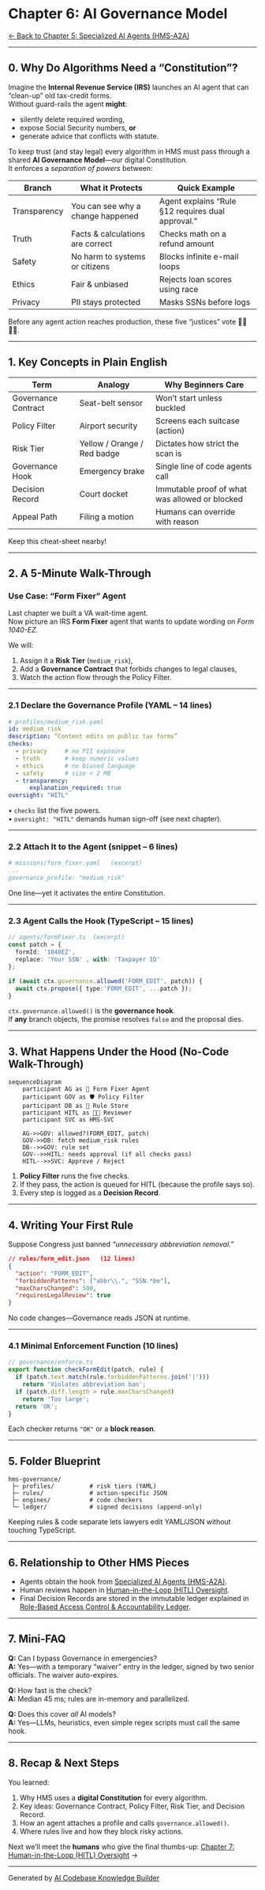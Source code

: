 # Chapter 6: AI Governance Model
[← Back to Chapter 5: Specialized AI Agents (HMS-A2A)](05_specialized_ai_agents__hms_a2a__.md)

---

## 0. Why Do Algorithms Need a “Constitution”?

Imagine the **Internal Revenue Service (IRS)** launches an AI agent that can
“clean-up” old tax-credit forms.  
Without guard-rails the agent **might**:

* silently delete required wording,  
* expose Social Security numbers, **or**  
* generate advice that conflicts with statute.

To keep trust (and stay legal) every algorithm in HMS must pass through a
shared **AI Governance Model**—our digital Constitution.  
It enforces a *separation of powers* between:

| Branch | What it Protects | Quick Example |
|--------|------------------|---------------|
| Transparency | You can see why a change happened | Agent explains “Rule §12 requires dual approval.” |
| Truth | Facts & calculations are correct | Checks math on a refund amount |
| Safety | No harm to systems or citizens | Blocks infinite e-mail loops |
| Ethics | Fair & unbiased | Rejects loan scores using race |
| Privacy | PII stays protected | Masks SSNs before logs |

Before any agent action reaches production, these five “justices” vote 👩‍⚖️👨‍⚖️.

---

## 1. Key Concepts in Plain English

| Term | Analogy | Why Beginners Care |
|------|---------|--------------------|
| Governance Contract | Seat-belt sensor | Won’t start unless buckled |
| Policy Filter | Airport security | Screens each suitcase (action) |
| Risk Tier | Yellow / Orange / Red badge | Dictates how strict the scan is |
| Governance Hook | Emergency brake | Single line of code agents call |
| Decision Record | Court docket | Immutable proof of what was allowed or blocked |
| Appeal Path | Filing a motion | Humans can override with reason |

Keep this cheat-sheet nearby!

---

## 2. A 5-Minute Walk-Through  
### Use Case: “Form Fixer” Agent

Last chapter we built a VA wait-time agent.  
Now picture an IRS **Form Fixer** agent that wants to update wording on
*Form 1040-EZ*.

We will:

1. Assign it a **Risk Tier** (`medium_risk`),  
2. Add a **Governance Contract** that forbids changes to legal clauses,  
3. Watch the action flow through the Policy Filter.

---

### 2.1 Declare the Governance Profile (YAML – 14 lines)
```yaml
# profiles/medium_risk.yaml
id: medium_risk
description: “Content edits on public tax forms”
checks:
  - privacy     # no PII exposure
  - truth       # keep numeric values
  - ethics      # no biased language
  - safety      # size < 2 MB
  - transparency:
      explanation_required: true
oversight: "HITL"
```
• `checks` list the five powers.  
• `oversight: "HITL"` demands human sign-off (see next chapter).

---

### 2.2 Attach It to the Agent (snippet – 6 lines)
```yaml
# missions/form_fixer.yaml   (excerpt)
...
governance_profile: "medium_risk"
```
One line—yet it activates the entire Constitution.

---

### 2.3 Agent Calls the Hook (TypeScript – 15 lines)
```ts
// agents/formFixer.ts  (excerpt)
const patch = {
  formId: '1040EZ',
  replace: 'Your SSN' , with: 'Taxpayer ID'
};

if (await ctx.governance.allowed('FORM_EDIT', patch)) {
  await ctx.propose({ type:'FORM_EDIT', ...patch });
}
```
`ctx.governance.allowed()` is the **governance hook**.  
If **any** branch objects, the promise resolves `false` and the proposal dies.

---

## 3. What Happens Under the Hood (No-Code Walk-Through)

```mermaid
sequenceDiagram
    participant AG as 🤖 Form Fixer Agent
    participant GOV as 🛡️ Policy Filter
    participant DB as 📜 Rule Store
    participant HITL as 🧑‍💼 Reviewer
    participant SVC as HMS-SVC

    AG->>GOV: allowed?(FORM_EDIT, patch)
    GOV->>DB: fetch medium_risk rules
    DB-->>GOV: rule set
    GOV-->>HITL: needs approval (if all checks pass)
    HITL-->>SVC: Approve / Reject
```

1. **Policy Filter** runs the five checks.  
2. If they pass, the action is queued for HITL (because the profile says so).  
3. Every step is logged as a **Decision Record**.

---

## 4. Writing Your First Rule  
Suppose Congress just banned *“unnecessary abbreviation removal.”*

```json
// rules/form_edit.json   (12 lines)
{
  "action": "FORM_EDIT",
  "forbiddenPatterns": ["abbr\\.", "SSN.*be"],
  "maxCharsChanged": 500,
  "requiresLegalReview": true
}
```

No code changes—Governance reads JSON at runtime.

---

### 4.1 Minimal Enforcement Function (10 lines)
```ts
// governance/enforce.ts
export function checkFormEdit(patch, rule) {
  if (patch.text.match(rule.forbiddenPatterns.join('|')))
    return 'Violates abbreviation ban';
  if (patch.diff.length > rule.maxCharsChanged)
    return 'Too large';
  return 'OK';
}
```
Each checker returns `"OK"` or a **block reason**.

---

## 5. Folder Blueprint

```
hms-governance/
 ├─ profiles/          # risk tiers (YAML)
 ├─ rules/             # action-specific JSON
 ├─ engines/           # code checkers
 └─ ledger/            # signed decisions (append-only)
```
Keeping rules & code separate lets lawyers edit YAML/JSON without touching TypeScript.

---

## 6. Relationship to Other HMS Pieces

* Agents obtain the hook from [Specialized AI Agents (HMS-A2A)](05_specialized_ai_agents__hms_a2a__.md).  
* Human reviews happen in [Human-in-the-Loop (HITL) Oversight](07_human_in_the_loop__hitl__oversight_.md).  
* Final Decision Records are stored in the immutable ledger explained in  
  [Role-Based Access Control & Accountability Ledger](09_role_based_access_control___accountability_ledger_.md).

---

## 7. Mini-FAQ

**Q:** Can I bypass Governance in emergencies?  
**A:** Yes—with a temporary “waiver” entry in the ledger, signed by two senior officials. The waiver auto-expires.

**Q:** How fast is the check?  
**A:** Median 45 ms; rules are in-memory and parallelized.

**Q:** Does this cover *all* AI models?  
**A:** Yes—LLMs, heuristics, even simple regex scripts must call the same hook.

---

## 8. Recap & Next Steps

You learned:

1. Why HMS uses a **digital Constitution** for every algorithm.  
2. Key ideas: Governance Contract, Policy Filter, Risk Tier, and Decision Record.  
3. How an agent attaches a profile and calls `governance.allowed()`.  
4. Where rules live and how they block risky actions.

Next we’ll meet the **humans** who give the final thumbs-up:
[Chapter 7: Human-in-the-Loop (HITL) Oversight](07_human_in_the_loop__hitl__oversight_.md) →

---

Generated by [AI Codebase Knowledge Builder](https://github.com/The-Pocket/Tutorial-Codebase-Knowledge)